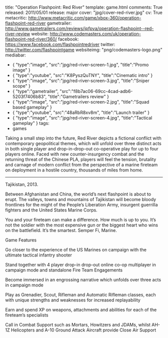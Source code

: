 title: "Operation Flashpoint: Red River"
template: game.html
comments: True
released: 2011/05/01
release: major
cover: "jpg/cover-red-river.jpg"
cv: True
metacritic: http://www.metacritic.com/game/xbox-360/operation-flashpoint-red-river
gametrailer: http://www.gametrailers.com/reviews/jpfpva/operation-flashpoint--red-river-review
website: http://www.codemasters.com/uk/operation-flashpoint-red-river/360/
facebook: https://www.facebook.com/flashpointredriver
twitter: http://twitter.com/flashpointgame
websiteimg: "png/codemasters-logo.png"
mediabar:
- { "type":"image", "src":"jpg/red-river-screen-1.jpg", "title":"Promo image" }
- { "type":"youtube", "src":"K8PyszQuTNY", "title":"Cinematic intro" }
- { "type":"image", "src":"jpg/red-river-screen-3.jpg", "title":"Sniper scope" }
- { "type":"gametrailer", "src":"f8b7ac06-69cc-4cad-adb6-5203f7406b83", "title":"Gametrailers review" }
- { "type":"image", "src":"jpg/red-river-screen-2.jpg", "title":"Squad based gameplay" }
- { "type":"youtube", "src":"48aRbR8xv8m", "title":"Launch trailer" }
- { "type":"image", "src":"jpg/red-river-screen-4.jpg", "title":"Tactical gameplay" }
tags:
- games

Taking a small step into the future, Red River depicts a fictional conflict with contemporary geopolitical themes, which will unfold over three distinct acts in both single player and drop-in-drop-out co-operative play for up to four players online. Faced with new counter-insurgency combat and the returning threat of the Chinese PLA, players will feel the tension, brutality and carnage of modern conflict from the perspective of a marine fireteam on deployment in a hostile country, thousands of miles from home.

- - -

Tajikistan, 2013.

Between Afghanistan and China, the world’s next flashpoint is about to erupt. The valleys, towns and mountains of Tajikistan will become bloody frontlines for the might of the People’s Liberation Army, insurgent guerrilla fighters and the United States Marine Corps.

You and your fireteam can make a difference. How much is up to you. It’s not the soldier with the most expensive gun or the biggest heart who wins on the battlefield. It’s the smartest. Semper Fi, Marine.

Game Features

Go closer to the experience of the US Marines on campaign with the ultimate tactical infantry shooter

Stand together with 4 player drop-in drop-out online co-op multiplayer in campaign mode and standalone Fire Team Engagements

Become immersed in an engrossing narrative which unfolds over three acts in campaign mode

Play as Grenadier, Scout, Rifleman and Automatic Rifleman classes, each with unique strengths and weaknesses for increased replayability

Earn and spend XP on weapons, attachments and abilities for each of the fireteam’s specialists

Call in Combat Support such as Mortars, Howitzers and JDAMs, whilst AH-1Z Helicopters and A-10 Ground Attack Aircraft provide Close Air Support
